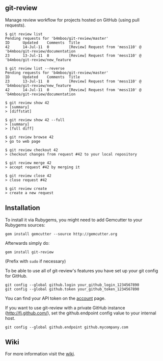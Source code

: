 git-review
----------

Manage review workflow for projects hosted on GitHub (using pull requests).

    $ git review list
    Pending requests for 'b4mboo/git-review/master'
    ID      Updated    Comments  Title
    42      14-Jul-11  0         [Review] Request from 'mess110' @ 'b4mboo/git-review/documentation
    23      13-Jul-11  8         [Review] Request from 'mess110' @ 'b4mboo/git-review/new_feature

    $ git review list --reverse
    Pending requests for 'b4mboo/git-review/master'
    ID      Updated    Comments  Title
    23      13-Jul-11  8         [Review] Request from 'mess110' @ 'b4mboo/git-review/new_feature
    42      14-Jul-11  0         [Review] Request from 'mess110' @ 'b4mboo/git-review/documentation

    $ git review show 42
    > [summary]
    > [diffstat]

    $ git review show 42 --full
    > [summary]
    > [full diff]

    $ git review browse 42
    > go to web page

    $ git review checkout 42
    > checkout changes from request #42 to your local repository

    $ git review merge 42
    > accept request #42 by merging it

    $ git review close 42
    > close request #42

    $ git review create
    > create a new request


Installation
------------

To install it via Rubygems, you might need to add Gemcutter to your Rubygems sources:

    gem install gemcutter --source http://gemcutter.org

Afterwards simply do:

    gem install git-review

(Prefix with `sudo` if necessary)

To be able to use all of git-review's features you have set up your git config for GitHub.

    git config --global github.login your_github_login_1234567890
    git config --global github.token your_github_token_1234567890

You can find your API token on the [account](https://github.com/account) page.

If you want to use git-review with a private GitHub instance (http://fi.github.com/), set the github.endpoint config value to your internal host.

    git config --global github.endpoint github.mycompany.com


Wiki
----

For more information visit the [wiki](https://github.com/b4mboo/git-review/wiki).
